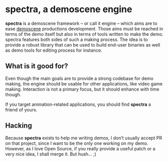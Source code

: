 # spectra, a demoscene engine

**spectra** is a demoscene framework – or call it engine – which aims are to ease [demoscene](https://en.wikipedia.org/wiki/Demoscene)
productions development. Those aims must be reached in terms of the demo itself but also in terms of
tools written to make the demo. spectra features both sides of such a making process. The idea is to
provide a robust library that can be used to build end-user binaries as well as demo tools for
editing process for instance.

## What is it good for?

Even though the main goals are to provide a strong codebase for demo making, the engine should be
usable for other applications, like video game making. Interaction is not a primary focus, but it
should enhance with time though.

If you target animation-related applications, you should find **spectra** a friend of yours.

## Hacking

Because **spectra** exists to help me writing demos, I don’t usually accept PR on that project,
since I want to be the only one working on my demo. However, as I love Open Source, if you really
provide a useful patch or a very nice idea, I shall merge it. But hush… ;)
